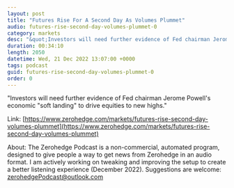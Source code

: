 ```yaml
---
layout: post
title: "Futures Rise For A Second Day As Volumes Plummet"
audio: futures-rise-second-day-volumes-plummet-0
category: markets
desc: "&quot;Investors will need further evidence of Fed chairman Jerome Powell's economic &quot;soft landing&quot; to drive equities to new highs.&quot;"
duration: 00:34:10
length: 2050
datetime: Wed, 21 Dec 2022 13:07:00 +0000
tags: podcast
guid: futures-rise-second-day-volumes-plummet-0
order: 0
---
```

&quot;Investors will need further evidence of Fed chairman Jerome Powell's economic &quot;soft landing&quot; to drive equities to new highs.&quot;

Link: [https://www.zerohedge.com/markets/futures-rise-second-day-volumes-plummet](https://www.zerohedge.com/markets/futures-rise-second-day-volumes-plummet)

About: The Zerohedge Podcast is a non-commercial, automated program, designed to give people a way to get news from Zerohedge in an audio format.  I am actively working on tweaking and improving the setup to create a better listening experience (December 2022).  Suggestions are welcome: [zerohedgePodcast@outlook.com](mailto:zerohedgePodcast@outlook.com)